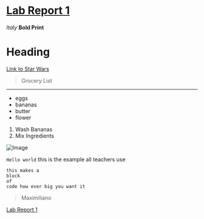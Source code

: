 # [Lab Report 1](lab-report-1-week-0.html)


*Italy*
**Bold Print**
# Heading
[Link to Star Wars](https://www.starwars.com)
> Grocery List

---
- eggs
- bananas
- butter
- flower
1) Wash Bananas
2) Mix Ingredients

![Image](https://encrypted-tbn0.gstatic.com/images?q=tbn:ANd9GcSwo8NQ391-ikcWLEByG1CJv8ka_XnvUhuWLM0Sw7SyKPaLLSNTTMQqUXKNDj2pMoOHMyM&usqp=CAU)

`Hello world` this is the example all teachers use

```
this makes a 
block
of 
code how ever big you want it
```

> Maximiliano

[Lab Report 1](lab-report-1-week-0.html)






